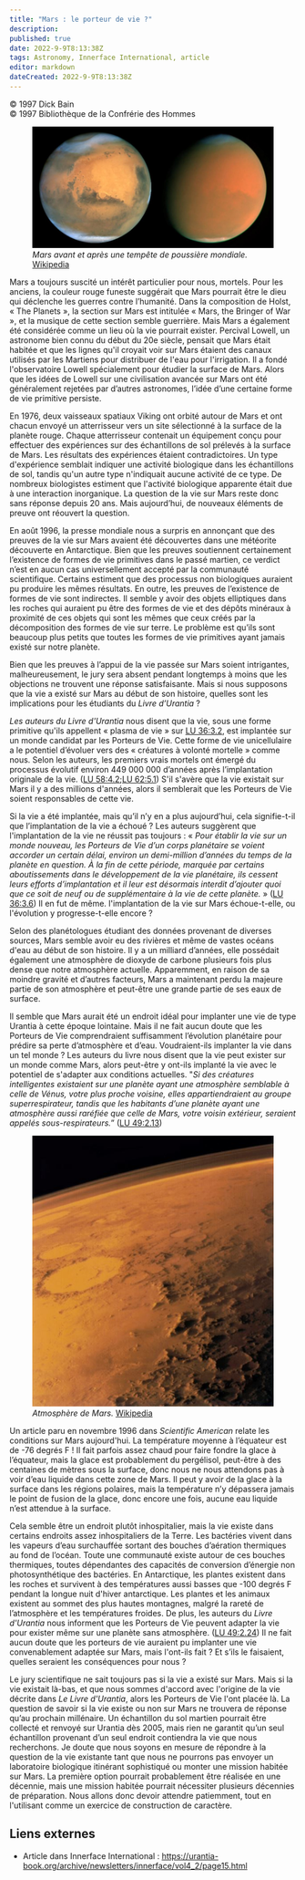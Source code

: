 ```yaml
---
title: "Mars : le porteur de vie ?"
description: 
published: true
date: 2022-9-9T8:13:38Z
tags: Astronomy, Innerface International, article
editor: markdown
dateCreated: 2022-9-9T8:13:38Z
---
```


<p class="v-card v-sheet theme--light gray lighten-3 px-2">© 1997 Dick Bain<br>© 1997 Bibliothèque de la Confrérie des Hommes</p>


<figure id="Figure_1" class="image urantiapedia">
<img src="/image/article/Dick_Bain/Mars_The_Bearer_of_Life/Mars.jpg">
<figcaption><em>Mars avant et après une tempête de poussière mondiale.</em> <a href="https://commons.wikimedia.org/wiki/File:Mars_Before_and_During_Global_Dust_Storm.jpg">Wikipedia</a></figcaption>
</figure>

Mars a toujours suscité un intérêt particulier pour nous, mortels. Pour les anciens, la couleur rouge funeste suggérait que Mars pourrait être le dieu qui déclenche les guerres contre l’humanité. Dans la composition de Holst, « The Planets », la section sur Mars est intitulée « Mars, the Bringer of War », et la musique de cette section semble guerrière. Mais Mars a également été considérée comme un lieu où la vie pourrait exister. Percival Lowell, un astronome bien connu du début du 20e siècle, pensait que Mars était habitée et que les lignes qu'il croyait voir sur Mars étaient des canaux utilisés par les Martiens pour distribuer de l'eau pour l'irrigation. Il a fondé l'observatoire Lowell spécialement pour étudier la surface de Mars. Alors que les idées de Lowell sur une civilisation avancée sur Mars ont été généralement rejetées par d’autres astronomes, l’idée d’une certaine forme de vie primitive persiste.

En 1976, deux vaisseaux spatiaux Viking ont orbité autour de Mars et ont chacun envoyé un atterrisseur vers un site sélectionné à la surface de la planète rouge. Chaque atterrisseur contenait un équipement conçu pour effectuer des expériences sur des échantillons de sol prélevés à la surface de Mars. Les résultats des expériences étaient contradictoires. Un type d'expérience semblait indiquer une activité biologique dans les échantillons de sol, tandis qu'un autre type n'indiquait aucune activité de ce type. De nombreux biologistes estiment que l'activité biologique apparente était due à une interaction inorganique. La question de la vie sur Mars reste donc sans réponse depuis 20 ans. Mais aujourd’hui, de nouveaux éléments de preuve ont réouvert la question.

En août 1996, la presse mondiale nous a surpris en annonçant que des preuves de la vie sur Mars avaient été découvertes dans une météorite découverte en Antarctique. Bien que les preuves soutiennent certainement l’existence de formes de vie primitives dans le passé martien, ce verdict n’est en aucun cas universellement accepté par la communauté scientifique. Certains estiment que des processus non biologiques auraient pu produire les mêmes résultats. En outre, les preuves de l’existence de formes de vie sont indirectes. Il semble y avoir des objets elliptiques dans les roches qui auraient pu être des formes de vie et des dépôts minéraux à proximité de ces objets qui sont les mêmes que ceux créés par la décomposition des formes de vie sur terre. Le problème est qu’ils sont beaucoup plus petits que toutes les formes de vie primitives ayant jamais existé sur notre planète.

Bien que les preuves à l’appui de la vie passée sur Mars soient intrigantes, malheureusement, le jury sera absent pendant longtemps à moins que les objections ne trouvent une réponse satisfaisante. Mais si nous supposons que la vie a existé sur Mars au début de son histoire, quelles sont les implications pour les étudiants du _Livre d’Urantia_ ?

_Les auteurs du Livre d'Urantia_ nous disent que la vie, sous une forme primitive qu'ils appellent « plasma de vie » sur <a id="a26_121"></a>[LU 36:3.2](/fr/The_Urantia_Book/36#p3_2), est implantée sur un monde candidat par les Porteurs de Vie. Cette forme de vie unicellulaire a le potentiel d’évoluer vers des « créatures à volonté mortelle » comme nous. Selon les auteurs, les premiers vrais mortels ont émergé du processus évolutif environ 449 000 000 d’années après l’implantation originale de la vie. (<a id="a26_488"></a>[LU 58:4.2](/fr/The_Urantia_Book/58#p4_2);<a id="a26_530"></a>[LU 62:5.1](/fr/The_Urantia_Book/62#p5_1)) S'il s'avère que la vie existait sur Mars il y a des millions d'années, alors il semblerait que les Porteurs de Vie soient responsables de cette vie.

Si la vie a été implantée, mais qu’il n’y en a plus aujourd’hui, cela signifie-t-il que l’implantation de la vie a échoué ? Les auteurs suggèrent que l'implantation de la vie ne réussit pas toujours : « _Pour établir la vie sur un monde nouveau, les Porteurs de Vie d’un corps planétaire se voient accorder un certain délai, environ un demi-million d’années du temps de la planète en question. À la fin de cette période, marquée par certains aboutissements dans le développement de la vie planétaire, ils cessent leurs efforts d’implantation et il leur est désormais interdit d’ajouter quoi que ce soit de neuf ou de supplémentaire à la vie de cette planète._ » (<a id="a28_663"></a>[LU 36:3.6](/fr/The_Urantia_Book/36#p3_6)) Il en fut de même. l'implantation de la vie sur Mars échoue-t-elle, ou l'évolution y progresse-t-elle encore ?

Selon des planétologues étudiant des données provenant de diverses sources, Mars semble avoir eu des rivières et même de vastes océans d'eau au début de son histoire. Il y a un milliard d’années, elle possédait également une atmosphère de dioxyde de carbone plusieurs fois plus dense que notre atmosphère actuelle. Apparemment, en raison de sa moindre gravité et d’autres facteurs, Mars a maintenant perdu la majeure partie de son atmosphère et peut-être une grande partie de ses eaux de surface.

Il semble que Mars aurait été un endroit idéal pour implanter une vie de type Urantia à cette époque lointaine. Mais il ne fait aucun doute que les Porteurs de Vie comprendraient suffisamment l’évolution planétaire pour prédire sa perte d’atmosphère et d’eau. Voudraient-ils implanter la vie dans un tel monde ? Les auteurs du livre nous disent que la vie peut exister sur un monde comme Mars, alors peut-être y ont-ils implanté la vie avec le potentiel de s'adapter aux conditions actuelles. "_Si des créatures intelligentes existaient sur une planète ayant une atmosphère semblable à celle de Vénus, votre plus proche voisine, elles appartiendraient au groupe superrespirateur, tandis que les habitants d’une planète ayant une atmosphère aussi raréfiée que celle de Mars, votre voisin extérieur, seraient appelés sous-respirateurs._” (<a id="a32_837"></a>[LU 49:2.13](/fr/The_Urantia_Book/49#p2_13))

<figure id="Figure_2" class="image urantiapedia image-style-align-right">
<img src="/image/article/Dick_Bain/Mars_The_Bearer_of_Life/Mars_atmosphere.jpg">
<figcaption><em>Atmosphère de Mars.</em> <a href="https://commons.wikimedia.org/wiki/File:Mars_atmosphere.jpg">Wikipedia</a></figcaption>
</figure>

Un article paru en novembre 1996 dans _Scientific American_ relate les conditions sur Mars aujourd'hui. La température moyenne à l’équateur est de -76 degrés F ! Il fait parfois assez chaud pour faire fondre la glace à l’équateur, mais la glace est probablement du pergélisol, peut-être à des centaines de mètres sous la surface, donc nous ne nous attendons pas à voir d’eau liquide dans cette zone de Mars. Il peut y avoir de la glace à la surface dans les régions polaires, mais la température n’y dépassera jamais le point de fusion de la glace, donc encore une fois, aucune eau liquide n’est attendue à la surface.

Cela semble être un endroit plutôt inhospitalier, mais la vie existe dans certains endroits assez inhospitaliers de la Terre. Les bactéries vivent dans les vapeurs d’eau surchauffée sortant des bouches d’aération thermiques au fond de l’océan. Toute une communauté existe autour de ces bouches thermiques, toutes dépendantes des capacités de conversion d’énergie non photosynthétique des bactéries. En Antarctique, les plantes existent dans les roches et survivent à des températures aussi basses que -100 degrés F pendant la longue nuit d'hiver antarctique. Les plantes et les animaux existent au sommet des plus hautes montagnes, malgré la rareté de l’atmosphère et les températures froides. De plus, les auteurs du _Livre d'Urantia_ nous informent que les Porteurs de Vie peuvent adapter la vie pour exister même sur une planète sans atmosphère. (<a id="a41_850"></a>[LU 49:2.24](/fr/The_Urantia_Book/49#p2_24)) Il ne fait aucun doute que les porteurs de vie auraient pu implanter une vie convenablement adaptée sur Mars, mais l'ont-ils fait ? Et s’ils le faisaient, quelles seraient les conséquences pour nous ?

Le jury scientifique ne sait toujours pas si la vie a existé sur Mars. Mais si la vie existait là-bas, et que nous sommes d'accord avec l'origine de la vie décrite dans _Le Livre d'Urantia_, alors les Porteurs de Vie l'ont placée là. La question de savoir si la vie existe ou non sur Mars ne trouvera de réponse qu’au prochain millénaire. Un échantillon du sol martien pourrait être collecté et renvoyé sur Urantia dès 2005, mais rien ne garantit qu’un seul échantillon provenant d’un seul endroit contiendra la vie que nous recherchons. Je doute que nous soyons en mesure de répondre à la question de la vie existante tant que nous ne pourrons pas envoyer un laboratoire biologique itinérant sophistiqué ou monter une mission habitée sur Mars. La première option pourrait probablement être réalisée en une décennie, mais une mission habitée pourrait nécessiter plusieurs décennies de préparation. Nous allons donc devoir attendre patiemment, tout en l'utilisant comme un exercice de construction de caractère.


## Liens externes

- Article dans Innerface International : https://urantia-book.org/archive/newsletters/innerface/vol4_2/page15.html




